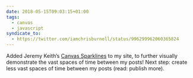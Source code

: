 ```yaml
---
date: 2018-05-15T09:03:15+01:00
tags:
  - canvas
  - javascript
syndicate_to:
  - https://twitter.com/iamchrisburnell/status/996299962060365824
---
```


Added Jeremy Keith’s [Canvas Sparklines](https://adactio.com/journal/5941) to my site, to further visually demonstrate the vast spaces of time between my posts! Next step: create less vast spaces of time between my posts (read: publish more).

